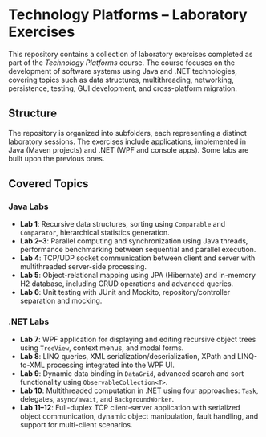 # Technology Platforms – Laboratory Exercises

This repository contains a collection of laboratory exercises completed as part of the *Technology Platforms* course. The course focuses on the development of software systems using Java and .NET technologies, covering topics such as data structures, multithreading, networking, persistence, testing, GUI development, and cross-platform migration.

## Structure

The repository is organized into subfolders, each representing a distinct laboratory sessions. The exercises include applications, implemented in Java (Maven projects) and .NET (WPF and console apps). Some labs are built upon the previous ones.

## Covered Topics

### Java Labs

* **Lab 1**: Recursive data structures, sorting using `Comparable` and `Comparator`, hierarchical statistics generation.
* **Lab 2–3**: Parallel computing and synchronization using Java threads, performance benchmarking between sequential and parallel execution.
* **Lab 4**: TCP/UDP socket communication between client and server with multithreaded server-side processing.
* **Lab 5**: Object-relational mapping using JPA (Hibernate) and in-memory H2 database, including CRUD operations and advanced queries.
* **Lab 6**: Unit testing with JUnit and Mockito, repository/controller separation and mocking.

### .NET Labs

* **Lab 7**: WPF application for displaying and editing recursive object trees using `TreeView`, context menus, and modal forms.
* **Lab 8**: LINQ queries, XML serialization/deserialization, XPath and LINQ-to-XML processing integrated into the WPF UI.
* **Lab 9**: Dynamic data binding in `DataGrid`, advanced search and sort functionality using `ObservableCollection<T>`.
* **Lab 10**: Multithreaded computation in .NET using four approaches: `Task`, delegates, `async/await`, and `BackgroundWorker`.
* **Lab 11–12**: Full-duplex TCP client-server application with serialized object communication, dynamic object manipulation, fault handling, and support for multi-client scenarios.
